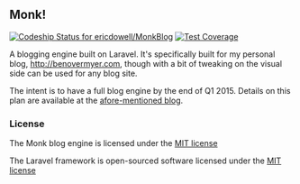 ## Monk!

[ ![Codeship Status for ericdowell/MonkBlog](https://codeship.com/projects/b076aa70-e55a-0132-35df-0addec64e5bc/status)](https://codeship.com/projects/82008) [ ![Test Coverage](https://codeclimate.com/github/ericdowell/MonkBlog/badges/coverage.svg)](https://codeclimate.com/github/ericdowell/MonkBlog)

A blogging engine built on Laravel. It's specifically built for my personal blog, http://benovermyer.com, though with a bit of tweaking on the visual side can be used for any blog site.

The intent is to have a full blog engine by the end of Q1 2015. Details on this plan are available at the [afore-mentioned blog](http://benovermyer.com).

### License

The Monk blog engine is licensed under the  [MIT license](http://opensource.org/licenses/MIT)

The Laravel framework is open-sourced software licensed under the [MIT license](http://opensource.org/licenses/MIT)
